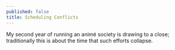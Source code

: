 ```yaml
---
published: false
title: Scheduling Conflicts
---
```


My second year of running an anim&eacute; society is drawing to a close; traditionally this is about the time that such efforts collapse.
